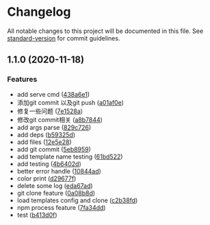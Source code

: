 # Changelog

All notable changes to this project will be documented in this file. See [standard-version](https://github.com/conventional-changelog/standard-version) for commit guidelines.

## 1.1.0 (2020-11-18)


### Features

*  add serve cmd ([438a6e1](https://github.com/tb-fed/tb-cli/commit/438a6e1546f42396febb6b8e50db895af57bc895))
* 添加git commit 以及git push ([a01af0e](https://github.com/tb-fed/tb-cli/commit/a01af0efff07f898cf1f01b637002102e51d60e5))
* 修复一些问题 ([7e1528a](https://github.com/tb-fed/tb-cli/commit/7e1528a17d00afb2ea59c3c6df74509b1d805c66))
* 修改git commit相关 ([a8b7844](https://github.com/tb-fed/tb-cli/commit/a8b78441251ed37254af41193c1c348932ab6ddf))
* add args parse ([829c726](https://github.com/tb-fed/tb-cli/commit/829c726e3e316841f75fd0d70f06a691f2ce4b7b))
* add deps ([b59325d](https://github.com/tb-fed/tb-cli/commit/b59325db3a669153774f69fb075b9d6f16e92992))
* add files ([12e5e28](https://github.com/tb-fed/tb-cli/commit/12e5e2818a449c7ee8ae4450124122c1e61802ef))
* add git commit ([5eb8959](https://github.com/tb-fed/tb-cli/commit/5eb8959327a5768b626eb521d91045cfa9ee750a))
* add template name testing ([61bd522](https://github.com/tb-fed/tb-cli/commit/61bd52275f3896c269c0da65b236f3cea07c9580))
* add testing ([4b6402d](https://github.com/tb-fed/tb-cli/commit/4b6402dffff74e1e9145467d5e0c62c4773b9909))
* better error handle ([10844ad](https://github.com/tb-fed/tb-cli/commit/10844ad9a6935be01f5894e0d1443ead4a11a4ca))
* color print ([d29677f](https://github.com/tb-fed/tb-cli/commit/d29677fa62f3784a18471aa771420f6a155249c6))
* delete some log ([eda67ad](https://github.com/tb-fed/tb-cli/commit/eda67ad9dcde20c8cdc83e1d849c545ec81e8a3f))
* git clone feature ([0a08b8d](https://github.com/tb-fed/tb-cli/commit/0a08b8db73e293b0569109af179677724b07ddd7))
* load templates config and clone ([c2b38fd](https://github.com/tb-fed/tb-cli/commit/c2b38fde202874288f9612a9498a7f4eb4872242))
* npm process feature ([7fa34dd](https://github.com/tb-fed/tb-cli/commit/7fa34dd76fc2b69b301ea1b4e11da60aae268b3d))
* test ([b413d0f](https://github.com/tb-fed/tb-cli/commit/b413d0fa8d85ed66992cb5192ab2d97114ee2441))
